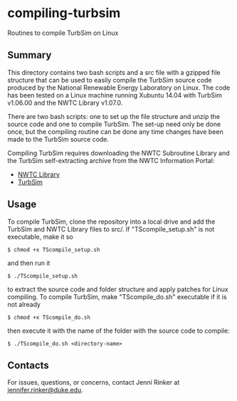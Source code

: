 # compiling-turbsim
Routines to compile TurbSim on Linux

Summary
-------
This directory contains two bash scripts and a src file with a gzipped
file structure that can be used to easily compile the TurbSim source
code produced by the National Renewable Energy Laboratory on Linux. 
The code has been tested on a Linux machine running Xubuntu 14.04 with
TurbSim v1.06.00 and the NWTC Library v1.07.0.

There are two bash scripts: one to set up the file structure and unzip
the source code and one to compile TurbSim. The set-up need only be
done once, but the compiling routine can be done any time changes have
been made to the TurbSim source code.

Compiling TurbSim requires downloading the NWTC Subroutine Library and
the TurbSim self-extracting archive from the NWTC Information Portal:  
 - [NWTC Library](https://nwtc.nrel.gov/wind-and-water-tools/utilities-cae)  
 - [TurbSim](https://nwtc.nrel.gov/TurbSim)

Usage
-----
To compile TurbSim, clone the repository into a local drive and add the
TurbSim and NWTC Library files to src/. If "TScompile_setup.sh" is not
executable, make it so

`$ chmod +x TScompile_setup.sh`

and then run it

`$ ./TScompile_setup.sh`

to extract the source code and folder structure and apply patches for 
Linux compiling. To compile TurbSim, make "TScompile_do.sh" executable
if it is not already

`$ chmod +x TScompile_do.sh`

then execute it with the name of the folder with the source code to
compile:  

`$ ./TScompile_do.sh <directory-name>`

Contacts
--------
For issues, questions, or concerns, contact Jenni Rinker at
jennifer.rinker@duke.edu.

